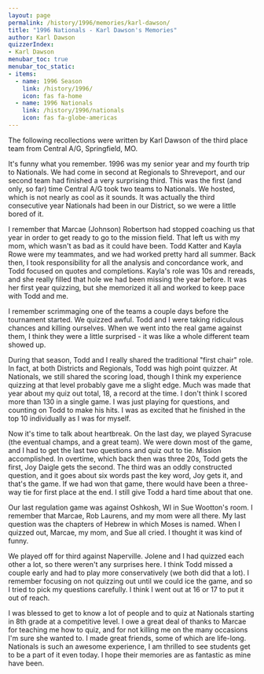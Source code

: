```yaml
---
layout: page
permalink: /history/1996/memories/karl-dawson/
title: "1996 Nationals - Karl Dawson's Memories"
author: Karl Dawson
quizzerIndex:
- Karl Dawson
menubar_toc: true
menubar_toc_static:
- items:
  - name: 1996 Season
    link: /history/1996/
    icon: fas fa-home
  - name: 1996 Nationals
    link: /history/1996/nationals
    icon: fas fa-globe-americas
---
```


The following recollections were written by Karl Dawson of the third place team from Central A/G, Springfield, MO.

It's funny what you remember. 1996 was my senior year and my fourth trip to Nationals. We had come in second at Regionals to Shreveport, and our second team had finished a very surprising third. This was the first (and only, so far) time Central A/G took two teams to Nationals. We hosted, which is not nearly as cool as it sounds. It was actually the third consecutive year Nationals had been in our District, so we were a little bored of it.

I remember that Marcae (Johnson) Robertson had stopped coaching us that year in order to get ready to go to the mission field. That left us with my mom, which wasn't as bad as it could have been. Todd Katter and Kayla Rowe were my teammates, and we had worked pretty hard all summer. Back then, I took responsibility for all the analysis and concordance work, and Todd focused on quotes and completions. Kayla's role was 10s and rereads, and she really filled that hole we had been missing the year before. It was her first year quizzing, but she memorized it all and worked to keep pace with Todd and me.

I remember scrimmaging one of the teams a couple days before the tournament started. We quizzed awful. Todd and I were taking ridiculous chances and killing ourselves. When we went into the real game against them, I think they were a little surprised - it was like a whole different team showed up.

During that season, Todd and I really shared the traditional "first chair" role. In fact, at both Districts and Regionals, Todd was high point quizzer. At Nationals, we still shared the scoring load, though I think my experience quizzing at that level probably gave me a slight edge. Much was made that year about my quiz out total, 18, a record at the time. I don't think I scored more than 130 in a single game. I was just playing for questions, and counting on Todd to make his hits. I was as excited that he finished in the top 10 individually as I was for myself.

Now it's time to talk about heartbreak. On the last day, we played Syracuse (the eventual champs, and a great team). We were down most of the game, and I had to get the last two questions and quiz out to tie. Mission accomplished. In overtime, which back then was three 20s, Todd gets the first, Joy Daigle gets the second. The third was an oddly constructed question, and it goes about six words past the key word, Joy gets it, and that's the game. If we had won that game, there would have been a three-way tie for first place at the end. I still give Todd a hard time about that one.

Our last regulation game was against Oshkosh, WI in Sue Wootton's room. I remember that Marcae, Rob Laurens, and my mom were all there. My last question was the chapters of Hebrew in which Moses is named. When I quizzed out, Marcae, my mom, and Sue all cried. I thought it was kind of funny.

We played off for third against Naperville. Jolene and I had quizzed each other a lot, so there weren't any surprises here. I think Todd missed a couple early and had to play more conservatively (we both did that a lot). I remember focusing on not quizzing out until we could ice the game, and so I tried to pick my questions carefully. I think I went out at 16 or 17 to put it out of reach.

I was blessed to get to know a lot of people and to quiz at Nationals starting in 8th grade at a competitive level. I owe a great deal of thanks to Marcae for teaching me how to quiz, and for not killing me on the many occasions I'm sure she wanted to. I made great friends, some of which are life-long. Nationals is such an awesome experience, I am thrilled to see students get to be a part of it even today. I hope their memories are as fantastic as mine have been.